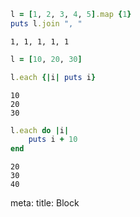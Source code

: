 ```ruby
l = [1, 2, 3, 4, 5].map {1}
puts l.join ", "
```

```
1, 1, 1, 1, 1
```

```ruby
l = [10, 20, 30]

l.each {|i| puts i}
```

```
10
20
30
```

```ruby
l.each do |i|
	puts i + 10
end
```

```
20
30
40
```
<route lang="yaml">
meta:
  title: Block
</route>
